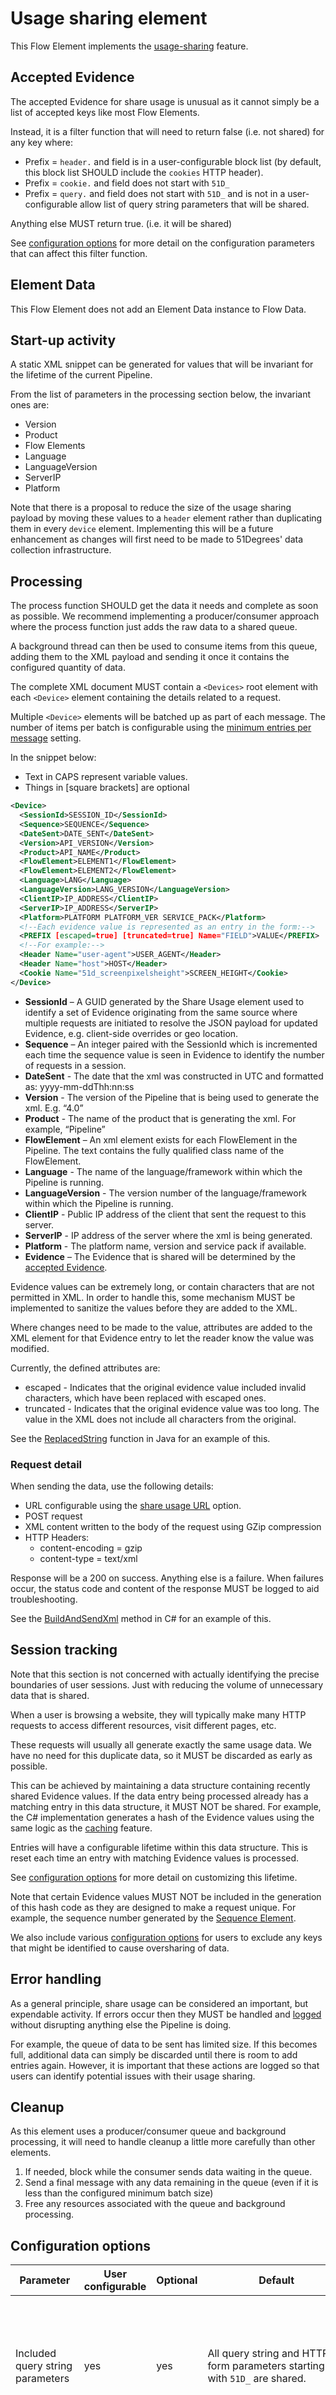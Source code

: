 # Usage sharing element

This Flow Element implements the [usage-sharing](../features/usage-sharing.md)
feature.

## Accepted Evidence

The accepted Evidence for share usage is unusual as it cannot simply be a
list of accepted keys like most Flow Elements.

Instead, it is a filter function that will need to return false (i.e. not shared)
for any key where:

- Prefix = `header.` and field is in a user-configurable block list
  (by default, this block list SHOULD include the `cookies` HTTP header).
- Prefix = `cookie.` and field does not start with `51D_`
- Prefix = `query.` and field does not start with `51D_` and is not in a
  user-configurable allow list of query string parameters that will be
  shared.

Anything else MUST return true. (i.e. it will be shared)

See [configuration options](#configuration-options) for more detail on the
configuration parameters that can affect this filter function.

## Element Data

This Flow Element does not add an Element Data instance to Flow Data.

## Start-up activity

A static XML snippet can be generated for values that will be invariant
for the lifetime of the current Pipeline.

From the list of parameters in the processing section below, the invariant ones
are:

- Version
- Product
- Flow Elements
- Language
- LanguageVersion
- ServerIP
- Platform

Note that there is a proposal to reduce the size of the usage sharing payload
by moving these values to a `header` element rather than duplicating them in
every `device` element.
Implementing this will be a future enhancement as changes will first need
to be made to 51Degrees' data collection infrastructure.

## Processing

The process function SHOULD get the data it needs and complete as soon as
possible.
We recommend implementing a producer/consumer approach where the process
function just adds the raw data to a shared queue.

A background thread can then be used to consume items from this queue,
adding them to the XML payload and sending it once it contains the
configured quantity of data.

The complete XML document MUST contain a `<Devices>` root element with
each `<Device>` element containing the details related to a request.

Multiple `<Device>` elements will be batched up as part of each message.
The number of items per batch is configurable using the
[minimum entries per message](#configuration-options) setting.

In the snippet below:

- Text in CAPS represent variable values.
- Things in [square brackets] are optional

```xml
<Device>
  <SessionId>SESSION_ID</SessionId> 
  <Sequence>SEQUENCE</Sequence> 
  <DateSent>DATE_SENT</DateSent> 
  <Version>API_VERSION</Version> 
  <Product>API_NAME</Product>  
  <FlowElement>ELEMENT1</FlowElement> 
  <FlowElement>ELEMENT2</FlowElement>  
  <Language>LANG</Language> 
  <LanguageVersion>LANG_VERSION</LanguageVersion> 
  <ClientIP>IP_ADDRESS</ClientIP> 
  <ServerIP>IP_ADDRESS</ServerIP> 
  <Platform>PLATFORM PLATFORM_VER SERVICE_PACK</Platform> 
  <!--Each evidence value is represented as an entry in the form:--> 
  <PREFIX [escaped=true] [truncated=true] Name="FIELD">VALUE</PREFIX> 
  <!--For example:--> 
  <Header Name="user-agent">USER_AGENT</Header> 
  <Header Name="host">HOST</Header>
  <Cookie Name="51d_screenpixelsheight">SCREEN_HEIGHT</Cookie> 
</Device> 
```

- **SessionId** – A GUID generated by the Share Usage element used to
  identify a set of Evidence originating from the same source where
  multiple requests are initiated to resolve the JSON payload for
  updated Evidence, e.g. client-side overrides or geo location.
- **Sequence** – An integer paired with the SessionId which is incremented
  each time the sequence value is seen in Evidence to identify the number
  of requests in a session.
- **DateSent** - The date that the xml was constructed in UTC and formatted
  as: yyyy-mm-ddThh:nn:ss
- **Version** - The version of the Pipeline that is being used to generate
  the xml. E.g. “4.0”
- **Product** - The name of the product that is generating the xml. For
  example, “Pipeline”
- **FlowElement** – An xml element exists for each FlowElement in the
  Pipeline. The text contains the fully qualified class name of the FlowElement.
- **Language** - The name of the language/framework within which the
  Pipeline is running.
- **LanguageVersion** - The version number of the language/framework
  within which the Pipeline is running.
- **ClientIP** - Public IP address of the client that sent the request to
  this server.
- **ServerIP** - IP address of the server where the xml is being generated.
- **Platform** - The platform name, version and service pack if available.
- **Evidence** – The Evidence that is shared will be determined by the
  [accepted Evidence](#accepted-evidence).

Evidence values can be extremely long, or contain characters that are not
permitted in XML. In order to handle this, some mechanism MUST be implemented
to sanitize the values before they are added to the XML.

Where changes need to be made to the value, attributes are added to the XML
element for that Evidence entry to let the reader know the value was modified.

Currently, the defined attributes are:

- escaped - Indicates that the original evidence value included invalid
  characters, which have been replaced with escaped ones.
- truncated - Indicates that the original evidence value was too long. The
  value in the XML does not include all characters from the original.

See the [ReplacedString](https://github.com/51Degrees/pipeline-java/blob/master/pipeline.engines.fiftyone/src/main/java/fiftyone/pipeline/engines/fiftyone/flowelements/ShareUsageElement.java#L485)
function in Java for an example of this.

### Request detail

When sending the data, use the following details:

- URL configurable using the [share usage URL](#configuration-options) option.
- POST request
- XML content written to the body of the request using GZip compression
- HTTP Headers:
  - content-encoding = gzip
  - content-type = text/xml

Response will be a 200 on success. Anything else is a failure.
When failures occur, the status code and content of the response MUST be logged
to aid troubleshooting.

See the [BuildAndSendXml](https://github.com/51Degrees/pipeline-dotnet/blob/master/FiftyOne.Pipeline.Engines.FiftyOne/FlowElements/ShareUsageElement.cs#L104) method in C# for an example of this.

## Session tracking

Note that this section is not concerned with actually identifying
the precise boundaries of user sessions. Just with reducing the volume
of unnecessary data that is shared.

When a user is browsing a website, they will typically make many HTTP
requests to access different resources, visit different pages, etc.

These requests will usually all generate exactly the same usage data.
We have no need for this duplicate data, so it MUST be discarded as
early as possible.

This can be achieved by maintaining a data structure containing
recently shared Evidence values. If the data entry being processed
already has a matching entry in this data structure, it MUST NOT
be shared. For example, the C# implementation generates a hash of the
Evidence values using the same logic as the [caching](../features/caching.md)
feature.

Entries will have a configurable lifetime within this data structure.
This is reset each time an entry with matching Evidence values is
processed.

See [configuration options](#configuration-options) for more detail
on customizing this lifetime.

Note that certain Evidence values MUST NOT be included in the generation
of this hash code as they are designed to make a request unique.
For example, the sequence number generated by the
[Sequence Element](sequence-element.md).

We also include various [configuration options](#configuration-options)
for users to exclude any keys that might be identified to cause
oversharing of data.

## Error handling

As a general principle, share usage can be considered an important, but expendable
activity. If errors occur then they MUST be handled and
[logged](../features/logging.md) without disrupting anything else the Pipeline is doing.

For example, the queue of data to be sent has limited size. If this
becomes full, additional data can simply be discarded until there
is room to add entries again.
However, it is important that these actions are logged so that users
can identify potential issues with their usage sharing.

## Cleanup

As this element uses a producer/consumer queue and background processing,
it will need to handle cleanup a little more carefully than other elements.

1. If needed, block while the consumer sends data waiting in the queue.
2. Send a final message with any data remaining in the queue (even if it is
   less than the configured minimum batch size)
3. Free any resources associated with the queue and background processing.

## Configuration options

| **Parameter**                     | **User configurable** | **Optional** | **Default**                                                                  | **Notes**                                                                                                                    |
|-----------------------------------|-----------------------|--------------|------------------------------------------------------------------------------|------------------------------------------------------------------------------------------------------------------------------|
| Included query string parameters  | yes                   | yes          | All query string and HTTP form parameters starting with `51D_` are shared.   | Allows the user to include specific query string or HTTP form parameters in the usage data that is shared.                   |
| Share all query string parameters | yes                   | yes          | false                                                                        | If this flag is set, all query string and HTTP form parameters will be shared.                                               |
| Share all Evidence                | yes                   | yes          | false                                                                        | If this flag is set, all Evidence values will be shared.                                                                     |
| Blocked HTTP headers              | yes                   | yes          | All HTTP headers are shared except for cookies that do not start with `51D_` | Allows the user to exclude specific HTTP headers that they do not want to share.                                             |
| Ignore Flow Data Evidence filter  | yes                   | yes          | not set                                                                      | Allows the user to block a request from being shared if the specified criteria are met.                                      |
| Share percentage                  | yes                   | yes          | 1.0                                                                          | Used to set the approximate proportion of requests that will be shared. A value of 1 means that 100% of requests are shared. |
| Minimum entries per message       | yes                   | yes          | 50                                                                           | The number of requests that will be added to a usage sharing payload before it is sent.                                      |
| Maximum queue size                | yes                   | yes          | 1000                                                                         | The size of the queue that is used to buffer requests to be added to a usage sharing payload.                                |
| Add timeout milliseconds          | yes                   | yes          | 5                                                                            | The timeout to use when trying to add items to the usage sharing queue. If the request times out, the data will be discarded |
| Take timeout milliseconds         | yes                   | yes          | 100                                                                          | The timeout to use when getting items from the usage sharing queue to add to the next payload.                               |
| Share usage URL                   | yes                   | yes          | <https://devices-v4.51degrees.com/new.ashx>                                  | The URL to send data to                                                                                                      |
| Repeat Evidence interval minutes  | yes                   | yes          | 20                                                                           | The size of the sliding window during which identical usage data will not be sent if it is seen second or subsequent times.  |
